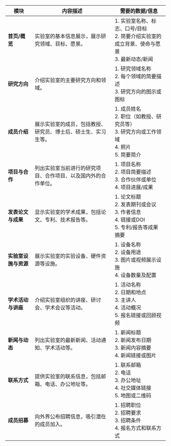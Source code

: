 | **模块**       | **内容描述**                        | **需要的数据/信息**                                                   |
| ------------ | ------------------------------- | -------------------------------------------------------------- |
| **首页/概览**    | 实验室的基本信息展示，展示研究领域、目标、愿景。        | 1. 实验室名称、标志、口号/目标<br>2. 简要介绍实验室的成立背景、使命与愿景<br>3. 最新动态/新闻       |
| **研究方向**     | 介绍实验室的主要研究方向和领域。                | 1. 研究领域名称<br>2. 每个领域的简要描述<br>3. 研究方向的图示或图标                     |
| **成员介绍**     | 展示实验室的成员，包括教授、研究员、博士后、硕士生、实习生等。 | 1. 成员姓名<br>2. 职位（如教授、研究员等）<br>3. 研究方向或工作领域<br>4. 照片<br>5. 简要简介 |
| **项目与合作**    | 列出实验室当前进行的研究项目、合作项目、以及国内外的合作单位。 | 1. 项目名称<br>2. 项目简要描述<br>3. 合作伙伴或单位<br>4. 项目进展/成果               |
| **发表论文与成果**  | 显示实验室的学术成果，包括论文、专利、技术报告等。       | 1. 论文标题<br>2. 发表期刊或会议<br>3. 作者信息<br>4. 链接或DOI<br>5. 专利/报告等成果摘要 |
| **实验室设施与资源** | 展示实验室的实验设备、硬件资源等设施。             | 1. 设备名称<br>2. 设备用途<br>3. 图片或视频展示设施<br>4. 设备数量及配置               |
| **学术活动与讲座**  | 介绍实验室组织的讲座、研讨会、学术会议等活动。         | 1. 活动名称<br>2. 日期和地点<br>3. 主讲人<br>4. 活动概况<br>5. 报名链接或回顾视频       |
| **新闻与动态**    | 列出实验室的最新新闻、活动通知、学术活动等。          | 1. 新闻标题<br>2. 新闻发布日期<br>3. 新闻内容摘要<br>4. 新闻链接或图片                |
| **联系方式**     | 提供实验室的联系信息，包括邮箱、电话、办公地址等。       | 1. 联系邮箱<br>2. 电话<br>3. 办公地址<br>4. 社交媒体链接<br>5. 地图或二维码          |
| **成员招募**     | 向外界公布招聘信息，吸引潜在的成员加入。            | 1. 招聘职位<br>2. 招聘要求<br>3. 招聘条件<br>4. 报名方式和联系方式                  |
